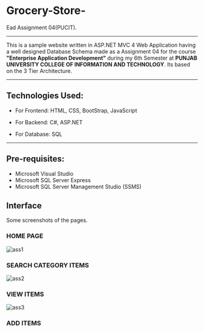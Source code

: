 # Grocery-Store-
Ead Assignment 04(PUCIT).

---

This is a sample website written in ASP.NET MVC 4 Web Application having a well designed Database Schema made as a  Assignment 04 for the course **"Enterprise Application Development"** during my 6th Semester at __PUNJAB UNIVERSITY COLLEGE OF INFORMATION AND TECHNOLOGY__. Its based on the 3 Tier Architecture.


---

## Technologies Used:

- For Frontend: HTML, CSS, BootStrap, JavaScript

- For Backend: C#, ASP.NET

- For Database: SQL

---


## Pre-requisites:

- Microsoft Visual Studio
- Microsoft SQL Server Express
- Microsoft SQL Server Management Studio (SSMS)


## Interface

Some screenshots of the pages.

### HOME PAGE


![ass1](https://user-images.githubusercontent.com/57771880/82880830-62b21d80-9f58-11ea-8dc3-750de77331dc.PNG)


### SEARCH CATEGORY ITEMS

![ass2](https://user-images.githubusercontent.com/57771880/82881384-10bdc780-9f59-11ea-8e04-2a19f9396a43.PNG)


### VIEW ITEMS

![ass3](https://user-images.githubusercontent.com/57771880/82881705-790ca900-9f59-11ea-8fe1-77dcc36f090e.PNG)


### ADD ITEMS








